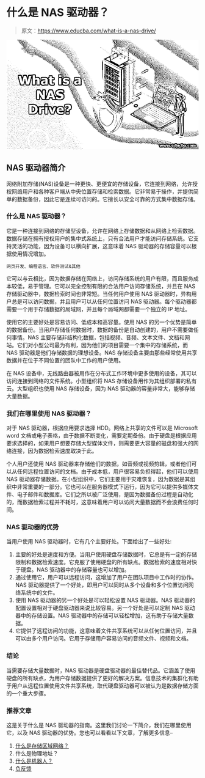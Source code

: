 # 什么是 NAS 驱动器？

> 原文：<https://www.educba.com/what-is-a-nas-drive/>

![What-is-NAS-Drive](img/b07eea3d972fa732f5c18ba403c42e89.png)



## NAS 驱动器简介

网络附加存储(NAS)设备是一种更快、更便宜的存储设备，它连接到网络，允许授权网络用户和各种客户端从中央位置存储和检索数据。它非常易于操作，并提供简单的数据备份，因此它是连续可访问的。它擅长以安全可靠的方式集中数据存储。

### 什么是 NAS 驱动器？

它是一种连接到网络的存储型设备，允许在网络上存储数据和从网络上检索数据。数据存储在拥有授权用户的集中式系统上，只有合法用户才能访问存储系统。它支持灵活的功能，因为设备可以横向扩展，这意味着 NAS 驱动器的存储容量可以根据使用情况增加。

<small>网页开发、编程语言、软件测试&其他</small>

它可以与云相比，因为数据存储在网络上，访问存储系统的用户有限，而且服务成本较低，易于管理。它可以完全控制有限的合法用户访问存储系统，并且在 NAS 存储驱动器中，数据检索时间也非常短。当任何用户使用 NAS 驱动器时，异构用户总是可以访问数据，并且用户可以从任何位置访问 NAS 驱动器。每个驱动器都需要一个用于存储数据的局域网，并且每个局域网都需要一个独立的 IP 地址。

使用它的主要好处是容易访问、低成本和高容量。使用 NAS 的另一个优势是简单的数据备份。当用户存储任何数据时，数据的备份是自动创建的，用户不需要做任何事情。NAS 主要存储非结构化数据，包括视频、音频、文本文件、文档和网站。它们对小型公司最为有利，因为他们的项目需要一个集中的存储系统，而 NAS 驱动器是他们存储数据的理想设备。NAS 存储设备主要由那些经常使用共享数据并在位于不同位置的团队中工作的用户使用。

在 NAS 设备中，无线路由器被用作在分布式工作环境中更多使用的设备，其可以访问连接到网络的文件系统。小型组织将 NAS 存储设备用作为其组织部署的私有云。大型组织也使用 NAS 存储设备，因为 NAS 驱动器的容量非常大，能够存储大量数据。

### 我们在哪里使用 NAS 驱动器？

对于 NAS 驱动器，根据应用要求选择 HDD。网络上共享的文件可以是 Microsoft word 文档或电子表格，由于数据不断变化，需要定期备份。由于硬盘是根据应用要求选择的，如果用户想要存储大型媒体文件，则需要更大容量的磁盘和强大的网络连接，因为数据检索速度取决于此。

个人用户还使用 NAS 驱动器来存储他们的数据，如音频或视频剪辑，或者他们可以从任何远程位置访问的文档。由于成本低，用户很容易负担得起，他们可以使用 NAS 驱动器存储数据。在小型组织中，它们主要用于灾难恢复，因为数据是其组织中非常重要的一部分。它也可以在服务器模式下运行，因为它可以提供多媒体文件、电子邮件和数据库。它们之所以被广泛使用，是因为数据备份过程是自动化的，而数据检索过程并不耗时，这意味着用户可以访问大量数据而不会浪费任何时间。

### NAS 驱动器的优势

当用户使用 NAS 驱动器时，它有几个主要好处。下面给出了一些好处:

1.  主要的好处是速度和方便。当用户使用硬盘存储数据时，它总是有一定的存储限制和数据检索速度。它克服了使用硬盘的所有缺点。数据检索的速度相对快于硬盘。NAS 驱动器中的存储容量也可以增加。
2.  通过使用它，用户可以远程访问，这增加了用户在团队项目中工作时的协作。NAS 驱动器提供了一个好处，即用户可以同时从多个设备和多个位置访问网络系统中的文件。
3.  使用 NAS 驱动器的另一个好处是可以轻松设置 NAS 驱动器。NAS 驱动器的配置设置相对于硬盘驱动器来说比较容易。另一个好处是可以定制 NAS 驱动器中的存储设置。NAS 驱动器中的存储可以轻松增加，这有助于存储大量数据。
4.  它提供了远程访问的功能，这意味着文件共享系统可以从任何位置访问，并且可以由多个用户访问。它用于存储用户容易访问的音频文件、视频和文档。

### 结论

当需要存储大量数据时，NAS 驱动器是硬盘驱动器的最佳替代品。它涵盖了使用硬盘的所有缺点，为用户存储数据提供了更好的解决方案。信息技术的集群化有助于用户从远程位置使用文件共享系统，取代硬盘驱动器可以被认为是数据存储方面的一个重大步骤。

### 推荐文章

这是关于什么是 NAS 驱动器的指南。这里我们讨论一下简介，我们在哪里使用它，以及 NAS 驱动器的优势。您也可以看看以下文章，了解更多信息–

1.  [什么是存储区域网络？](https://www.educba.com/what-is-storage-area-network/)
2.  什么是物理地址？
3.  [什么是机器人？](https://www.educba.com/what-is-robotics/)
4.  [负反馈](https://www.educba.com/negative-feedback-process/)






